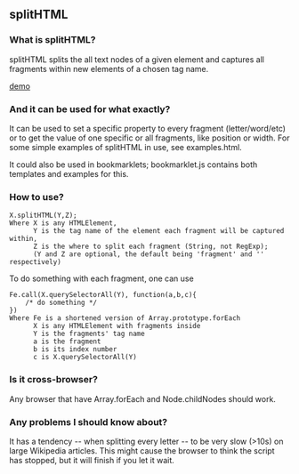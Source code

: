 ## splitHTML


### What is splitHTML?

splitHTML splits the all text nodes of a given element and captures all fragments within new elements of a chosen tag name.

[demo](http://svrv.net/e/xperiments/splitHTML/examples.html)

### And it can be used for what exactly?

It can be used to set a specific property to every fragment (letter/word/etc) or to get the value of one specific or all fragments, like position or width.
For some simple examples of splitHTML in use, see examples.html.

It could also be used in bookmarklets; bookmarklet.js contains both templates and examples for this.

### How to use?

	X.splitHTML(Y,Z);
	Where X is any HTMLElement,
		  Y is the tag name of the element each fragment will be captured within,
		  Z is the where to split each fragment (String, not RegExp);
		  (Y and Z are optional, the default being 'fragment' and '' respectively)

To do something with each fragment, one can use
 
	Fe.call(X.querySelectorAll(Y), function(a,b,c){
		/* do something */
	})
	Where Fe is a shortened version of Array.prototype.forEach
		  X is any HTMLElement with fragments inside
		  Y is the fragments' tag name
		  a is the fragment
		  b is its index number
		  c is X.querySelectorAll(Y)

### Is it cross-browser?

Any browser that have Array.forEach and Node.childNodes should work.

### Any problems I should know about?

It has a tendency -- when splitting every letter -- to be very slow (>10s) on large Wikipedia articles. This might cause the browser to think the script has stopped, but it will finish if you let it wait.
